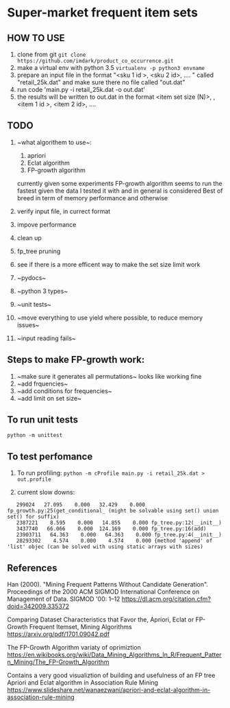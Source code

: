 Super-market frequent item sets
===============================

HOW TO USE
----------

1. clone from git
`git clone https://github.com/imdark/product_co_occurrence.git`
1. make a virtual env with python 3.5
`virtualenv -p python3 envname`
1. prepare an input file in the format "<sku 1 id >, <sku 2 id>, …. <sku N id>" called "retail_25k.dat" and make sure
 there no file called "out.dat"
1. run code 'main.py -i retail_25k.dat  -o out.dat'
1. the results will be written to out.dat in the format <item set size (N)>, <co-occurrence frequency>, <item 1 id >, <item 2 id>, …. <item N id>

TODO
----
1. ~what algorithem to use~:
	1. apriori
	1. Eclat algorithm
	1. FP-growth algorithm

	currently given some experiments FP-growth algorithm seems to run the fastest given the data I tested it with and in general is considered 
	Best of breed in term of memory performance and otherwise

1. verify input file, in currect format 
1. impove performance
1. clean up
1. fp_tree pruning
1. see if there is a more efficent way to make the set size limit work
1. ~pydocs~
1. ~python 3 types~
1. ~unit tests~
1. ~move everything to use yield where possible, to reduce memory issues~
1. ~input reading fails~


Steps to make FP-growth work:
-----------------------------
1. ~make sure it generates all permutations~ looks like working fine
1. ~add frquencies~
1. ~add conditions for frequencies~
1. ~add limit on set size~

To run unit tests
----------------
```python -m unittest```

To test perfomance
------------------
1. To run profiling:
```python -m cProfile main.py -i retail_25k.dat > out.profile```

1. current slow downs:
```
   299024   27.095    0.000   32.429    0.000 fp_growth.py:25(get_conditional_ (might be solvable using set() union set() for suffix)
   2387221    8.595    0.000   14.855    0.000 fp_tree.py:12(__init__)
   3437740   66.066    0.000  124.169    0.000 fp_tree.py:16(add)
   23903711   64.363    0.000   64.363    0.000 fp_tree.py:4(__init__)
   28293302    4.574    0.000    4.574    0.000 {method 'append' of 'list' objec (can be solved with using static arrays with sizes)
```
References
----------
Han (2000). "Mining Frequent Patterns Without Candidate Generation". Proceedings of the 2000 ACM SIGMOD International Conference on Management of Data. SIGMOD '00: 1–12
https://dl.acm.org/citation.cfm?doid=342009.335372

Comparing Dataset Characteristics that Favor the, Apriori, Eclat or FP-Growth Frequent Itemset, Mining Algorithms
https://arxiv.org/pdf/1701.09042.pdf

The FP-Growth Algorithm variaty of oprimiztion
https://en.wikibooks.org/wiki/Data_Mining_Algorithms_In_R/Frequent_Pattern_Mining/The_FP-Growth_Algorithm

Contains a very good visualiztion of building and usefulness of an FP tree
Apriori and Eclat algorithm in Association Rule Mining
https://www.slideshare.net/wanaezwani/apriori-and-eclat-algorithm-in-association-rule-mining